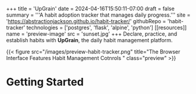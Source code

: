 +++
title = 'UpGrain'
date = 2024-04-16T15:50:11-07:00
draft = false
summary = '''A habit adoption tracker that manages daily progress.'''
site = 'https://abstractionjackson.github.io/habit-tracker/'
githubRepo = 'habit-tracker'
technologies = ['postgres', 'flask', 'alpine', 'python']
[[resources]]
name = 'preview-image'
src = 'sunset.jpg'
+++
Declare, practice, and establish habits with **UpGrain**, the daily habit management platform.

{{< figure src="/images/preview-habit-tracker.png" title="The Browser Interface Features Habit Management Cotnrols " class="preview" >}}

# Getting Started